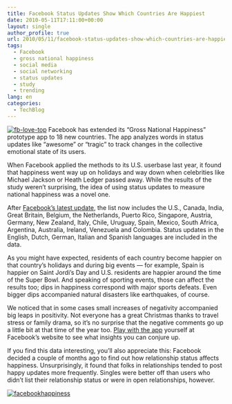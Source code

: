 ```yaml
---
title: Facebook Status Updates Show Which Countries Are Happiest
date: 2010-05-11T17:11:00+00:00
layout: single
author_profile: true
url: 2010/05/11/facebook-status-updates-show-which-countries-are-happiest/
tags:
  - Facebook
  - gross national happiness
  - social media
  - social networking
  - status updates
  - study
  - trending
lang: en
categories: 
  - TechBlog
---
```

[![fb-love-top](http://lh6.ggpht.com/_vaUVXcmC3OI/S-mIvSoru3I/AAAAAAAACKA/kmOx2Rc03N8/fb-love-top_thumb%5B2%5D.jpg?imgmax=800 "fb-love-top")](http://lh6.ggpht.com/_vaUVXcmC3OI/S-mItSTP6MI/AAAAAAAACJ8/dPA9cHgQPzo/s1600-h/fb-love-top%5B4%5D.jpg) Facebook has extended its “Gross National Happiness” prototype app to 18 new countries. The app analyzes words in status updates like “awesome” or “tragic” to track changes in the collective emotional state of its users. 

When Facebook applied the methods to its U.S. userbase last year, it found that happiness went way up on holidays and way down when celebrities like Michael Jackson or Heath Ledger passed away. While the results of the study weren’t surprising, the idea of using status updates to measure national happiness was a novel one. 

After [Facebook’s latest update](http://blog.facebook.com/blog.php?post=387623222130), the list now includes the U.S., Canada, India, Great Britain, Belgium, the Netherlands, Puerto Rico, Singapore, Austria, Germany, New Zealand, Italy, Chile, Uruguay, Spain, Mexico, South Africa, Argentina, Australia, Ireland, Venezuela and Colombia. Status updates in the English, Dutch, German, Italian and Spanish languages are included in the data. 

As you might have expected, residents of each country become happier on that country’s holidays and during big events — for example, Spain is happier on Saint Jordi’s Day and U.S. residents are happier around the time of the Super Bowl. And speaking of sporting events, those can affect the results too; dips in happiness correspond with major sports defeats. Even bigger dips accompanied natural disasters like earthquakes, of course. 

We noticed that in some cases small increases of negativity accompanied big leaps in positivity. Not everyone has a great Christmas thanks to travel stress or family drama, so it’s no surprise that the negative comments go up a little bit at that time of the year too. [Play with the app](http://apps.facebook.com/gnh_index/) yourself at Facebook’s website to see what insights you can conjure up. 

If you find this data interesting, you’ll also appreciate this: Facebook decided a couple of months ago to find out how relationship status affects happiness. Unsurprisingly, it found that folks in relationships tended to post happy updates more frequently. Singles were better off than users who didn’t list their relationship status or were in open relationships, however. 

[![facebookhappiness](http://lh5.ggpht.com/_vaUVXcmC3OI/S-mI1Yc2B9I/AAAAAAAACKI/v-8o4KdOz7E/facebookhappiness_thumb%5B4%5D.jpg?imgmax=800 "facebookhappiness")](http://lh4.ggpht.com/_vaUVXcmC3OI/S-mIyWKZtEI/AAAAAAAACKE/OBthWepVQpM/s1600-h/facebookhappiness%5B6%5D.jpg)